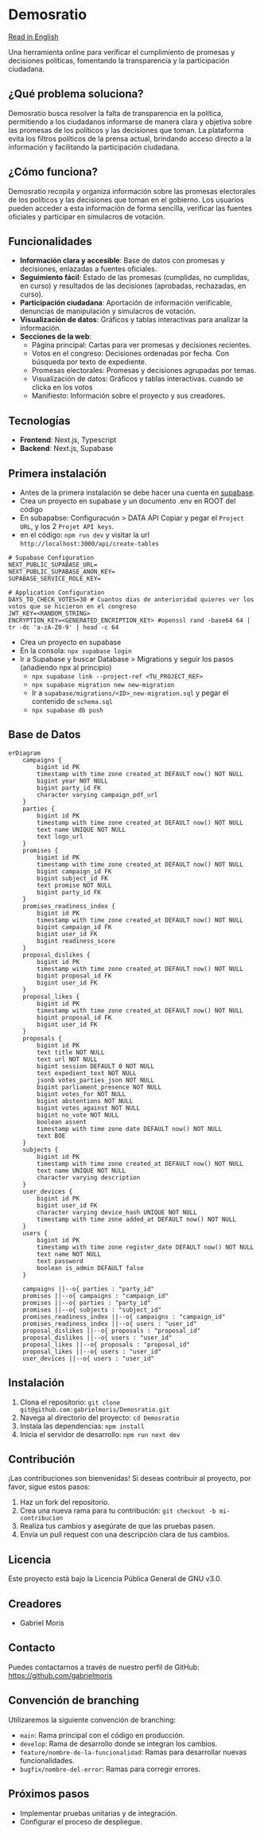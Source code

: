 # Demosratio

[Read in English](README.en.md)

Una herramienta online para verificar el cumplimiento de promesas y decisiones políticas, fomentando la transparencia y la participación ciudadana.

## ¿Qué problema soluciona?

Demosratio busca resolver la falta de transparencia en la política, permitiendo a los ciudadanos informarse de manera clara y objetiva sobre las promesas de los políticos y las decisiones que toman. La plataforma evita los filtros políticos de la prensa actual, brindando acceso directo a la información y facilitando la participación ciudadana.

## ¿Cómo funciona?

Demosratio recopila y organiza información sobre las promesas electorales de los políticos y las decisiones que toman en el gobierno. Los usuarios pueden acceder a esta información de forma sencilla, verificar las fuentes oficiales y participar en simulacros de votación.

## Funcionalidades

- **Información clara y accesible**: Base de datos con promesas y decisiones, enlazadas a fuentes oficiales.
- **Seguimiento fácil**: Estado de las promesas (cumplidas, no cumplidas, en curso) y resultados de las decisiones (aprobadas, rechazadas, en curso).
- **Participación ciudadana**: Aportación de información verificable, denuncias de manipulación y simulacros de votación.
- **Visualización de datos**: Gráficos y tablas interactivas para analizar la información.
- **Secciones de la web**:
  - Página principal: Cartas para ver promesas y decisiones recientes.
  - Votos en el congreso: Decisiones ordenadas por fecha. Con búsqueda por texto de expediente.
  - Promesas electorales: Promesas y decisiones agrupadas por temas.
  - Visualización de datos: Gráficos y tablas interactivas. cuando se clicka en los votos
  - Manifiesto: Información sobre el proyecto y sus creadores.

## Tecnologías

- **Frontend**: Next.js, Typescript
- **Backend**: Next.js, Supabase

## Primera instalación

- Antes de la primera instalación se debe hacer una cuenta en [supabase](https://supabase.com/).
- Crea un proyecto en supabase y un documento .env en ROOT del código
- En subapabse: Configuracuón > DATA API Copiar y pegar el `Project URL`, y los 2 `Projet API keys`.
- en el código: `npm run dev` y visitar la url `http://localhost:3000/api/create-tables`

```
# Supabase Configuration
NEXT_PUBLIC_SUPABASE_URL=
NEXT_PUBLIC_SUPABASE_ANON_KEY=
SUPABASE_SERVICE_ROLE_KEY=

# Application Configuration
DAYS_TO_CHECK_VOTES=30 # Cuantos dias de anterioridad quieres ver los votos que se hicieron en el congreso
JWT_KEY=<RANDOM_STRING>
ENCRYPTION_KEY=<GENERATED_ENCRIPTION_KEY> #openssl rand -base64 64 | tr -dc 'a-zA-Z0-9' | head -c 64

```

- Crea un proyecto en supabase
- En la consola: `npx supabase login`
- Ir a Supabase y buscar Database > Migrations y seguir los pasos (añadiendo npx al principio)
  - `npx supabase link --project-ref <TU_PROJECT_REF>`
  - `npx supabase migration new new-migration`
  - Ir a `supabase/migrations/<ID>_new-migration.sql` y pegar el contenido de `schema.sql`
  - `npx supabase db push`

## Base de Datos

```mermaid
erDiagram
    campaigns {
        bigint id PK
        timestamp with time zone created_at DEFAULT now() NOT NULL
        bigint year NOT NULL
        bigint party_id FK
        character varying campaign_pdf_url
    }
    parties {
        bigint id PK
        timestamp with time zone created_at DEFAULT now() NOT NULL
        text name UNIQUE NOT NULL
        text logo_url
    }
    promises {
        bigint id PK
        timestamp with time zone created_at DEFAULT now() NOT NULL
        bigint campaign_id FK
        bigint subject_id FK
        text promise NOT NULL
        bigint party_id FK
    }
    promises_readiness_index {
        bigint id PK
        timestamp with time zone created_at DEFAULT now() NOT NULL
        bigint campaign_id FK
        bigint user_id FK
        bigint readiness_score
    }
    proposal_dislikes {
        bigint id PK
        timestamp with time zone created_at DEFAULT now() NOT NULL
        bigint proposal_id FK
        bigint user_id FK
    }
    proposal_likes {
        bigint id PK
        timestamp with time zone created_at DEFAULT now() NOT NULL
        bigint proposal_id FK
        bigint user_id FK
    }
    proposals {
        bigint id PK
        text title NOT NULL
        text url NOT NULL
        bigint session DEFAULT 0 NOT NULL
        text expedient_text NOT NULL
        jsonb votes_parties_json NOT NULL
        bigint parliament_presence NOT NULL
        bigint votes_for NOT NULL
        bigint abstentions NOT NULL
        bigint votes_against NOT NULL
        bigint no_vote NOT NULL
        boolean assent
        timestamp with time zone date DEFAULT now() NOT NULL
        text BOE
    }
    subjects {
        bigint id PK
        timestamp with time zone created_at DEFAULT now() NOT NULL
        text name UNIQUE NOT NULL
        character varying description
    }
    user_devices {
        bigint id PK
        bigint user_id FK
        character varying device_hash UNIQUE NOT NULL
        timestamp with time zone added_at DEFAULT now() NOT NULL
    }
    users {
        bigint id PK
        timestamp with time zone register_date DEFAULT now() NOT NULL
        text name NOT NULL
        text password
        boolean is_admin DEFAULT false
    }

    campaigns ||--o{ parties : "party_id"
    promises ||--o{ campaigns : "campaign_id"
    promises ||--o{ parties : "party_id"
    promises ||--o{ subjects : "subject_id"
    promises_readiness_index ||--o{ campaigns : "campaign_id"
    promises_readiness_index ||--o{ users : "user_id"
    proposal_dislikes ||--o{ proposals : "proposal_id"
    proposal_dislikes ||--o{ users : "user_id"
    proposal_likes ||--o{ proposals : "proposal_id"
    proposal_likes ||--o{ users : "user_id"
    user_devices ||--o{ users : "user_id"
```

## Instalación

1.  Clona el repositorio: `git clone git@github.com:gabrielmoris/Demosratio.git`
2.  Navega al directorio del proyecto: `cd Demosratio`
3.  Instala las dependencias: `npm install`
4.  Inicia el servidor de desarrollo: `npm run next dev`

## Contribución

¡Las contribuciones son bienvenidas! Si deseas contribuir al proyecto, por favor, sigue estos pasos:

1.  Haz un fork del repositorio.
2.  Crea una nueva rama para tu contribución: `git checkout -b mi-contribucion`
3.  Realiza tus cambios y asegúrate de que las pruebas pasen.
4.  Envía un pull request con una descripción clara de tus cambios.

## Licencia

Este proyecto está bajo la Licencia Pública General de GNU v3.0.

## Creadores

- Gabriel Moris

## Contacto

Puedes contactarnos a través de nuestro perfil de GitHub: <https://github.com/gabrielmoris>

## Convención de branching

Utilizaremos la siguiente convención de branching:

- `main`: Rama principal con el código en producción.
- `develop`: Rama de desarrollo donde se integran los cambios.
- `feature/nombre-de-la-funcionalidad`: Ramas para desarrollar nuevas funcionalidades.
- `bugfix/nombre-del-error`: Ramas para corregir errores.

## Próximos pasos

- Implementar pruebas unitarias y de integración.
- Configurar el proceso de despliegue.

